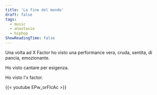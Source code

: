 ```yaml
---
title: 'La fine del mondo'
draft: false
tags:
  - music
  - anastasio
  - hiphop
ShowReadingTime: false
---
```


Una volta ad X Factor ho visto una performance vera, cruda, sentita, di pancia, emozionante.

Ho visto cantare per esigenza.

Ho visto l'x factor.


{{< youtube EPw_orFIcAc >}}
